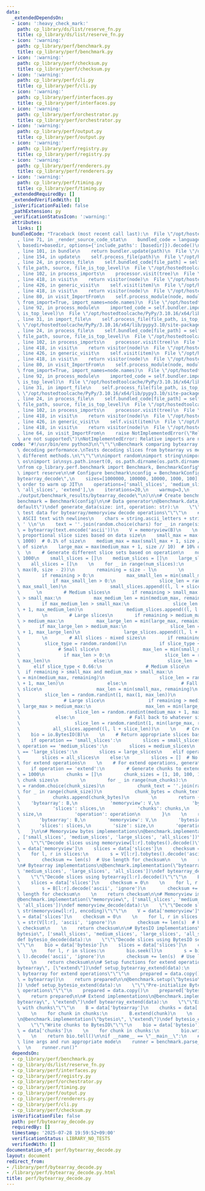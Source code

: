 ```yaml
---
data:
  _extendedDependsOn:
  - icon: ':heavy_check_mark:'
    path: cp_library/ds/list/reserve_fn.py
    title: cp_library/ds/list/reserve_fn.py
  - icon: ':warning:'
    path: cp_library/perf/benchmark.py
    title: cp_library/perf/benchmark.py
  - icon: ':warning:'
    path: cp_library/perf/checksum.py
    title: cp_library/perf/checksum.py
  - icon: ':warning:'
    path: cp_library/perf/cli.py
    title: cp_library/perf/cli.py
  - icon: ':warning:'
    path: cp_library/perf/interfaces.py
    title: cp_library/perf/interfaces.py
  - icon: ':warning:'
    path: cp_library/perf/orchestrator.py
    title: cp_library/perf/orchestrator.py
  - icon: ':warning:'
    path: cp_library/perf/output.py
    title: cp_library/perf/output.py
  - icon: ':warning:'
    path: cp_library/perf/registry.py
    title: cp_library/perf/registry.py
  - icon: ':warning:'
    path: cp_library/perf/renderers.py
    title: cp_library/perf/renderers.py
  - icon: ':warning:'
    path: cp_library/perf/timing.py
    title: cp_library/perf/timing.py
  _extendedRequiredBy: []
  _extendedVerifiedWith: []
  _isVerificationFailed: false
  _pathExtension: py
  _verificationStatusIcon: ':warning:'
  attributes:
    links: []
  bundledCode: "Traceback (most recent call last):\n  File \"/opt/hostedtoolcache/PyPy/3.10.16/x64/lib/pypy3.10/site-packages/onlinejudge_verify/documentation/build.py\"\
    , line 71, in _render_source_code_stat\n    bundled_code = language.bundle(stat.path,\
    \ basedir=basedir, options={'include_paths': [basedir]}).decode()\n  File \"/opt/hostedtoolcache/PyPy/3.10.16/x64/lib/pypy3.10/site-packages/onlinejudge_verify/languages/python.py\"\
    , line 101, in bundle\n    return bundler.update(path)\n  File \"/opt/hostedtoolcache/PyPy/3.10.16/x64/lib/pypy3.10/site-packages/onlinejudge_verify/languages/python_bundle.py\"\
    , line 154, in update\n    self.process_file(path)\n  File \"/opt/hostedtoolcache/PyPy/3.10.16/x64/lib/pypy3.10/site-packages/onlinejudge_verify/languages/python_bundle.py\"\
    , line 24, in process_file\n    self.bundled_code[file_path] = self.process_imports(tree,\
    \ file_path, source, file_is_top_level)\n  File \"/opt/hostedtoolcache/PyPy/3.10.16/x64/lib/pypy3.10/site-packages/onlinejudge_verify/languages/python_bundle.py\"\
    , line 102, in process_imports\n    processor.visit(tree)\n  File \"/opt/hostedtoolcache/PyPy/3.10.16/x64/lib/pypy3.10/ast.py\"\
    , line 418, in visit\n    return visitor(node)\n  File \"/opt/hostedtoolcache/PyPy/3.10.16/x64/lib/pypy3.10/ast.py\"\
    , line 426, in generic_visit\n    self.visit(item)\n  File \"/opt/hostedtoolcache/PyPy/3.10.16/x64/lib/pypy3.10/ast.py\"\
    , line 418, in visit\n    return visitor(node)\n  File \"/opt/hostedtoolcache/PyPy/3.10.16/x64/lib/pypy3.10/site-packages/onlinejudge_verify/languages/python_bundle.py\"\
    , line 80, in visit_ImportFrom\n    self.process_module(node, module_path, file_is_top_level,\
    \ from_import=True, import_names=node.names)\n  File \"/opt/hostedtoolcache/PyPy/3.10.16/x64/lib/pypy3.10/site-packages/onlinejudge_verify/languages/python_bundle.py\"\
    , line 92, in process_module\n    imported_code = self.bundler.import_file(module_path,\
    \ is_top_level)\n  File \"/opt/hostedtoolcache/PyPy/3.10.16/x64/lib/pypy3.10/site-packages/onlinejudge_verify/languages/python_bundle.py\"\
    , line 31, in import_file\n    self.process_file(file_path, is_top_level)\n  File\
    \ \"/opt/hostedtoolcache/PyPy/3.10.16/x64/lib/pypy3.10/site-packages/onlinejudge_verify/languages/python_bundle.py\"\
    , line 24, in process_file\n    self.bundled_code[file_path] = self.process_imports(tree,\
    \ file_path, source, file_is_top_level)\n  File \"/opt/hostedtoolcache/PyPy/3.10.16/x64/lib/pypy3.10/site-packages/onlinejudge_verify/languages/python_bundle.py\"\
    , line 102, in process_imports\n    processor.visit(tree)\n  File \"/opt/hostedtoolcache/PyPy/3.10.16/x64/lib/pypy3.10/ast.py\"\
    , line 418, in visit\n    return visitor(node)\n  File \"/opt/hostedtoolcache/PyPy/3.10.16/x64/lib/pypy3.10/ast.py\"\
    , line 426, in generic_visit\n    self.visit(item)\n  File \"/opt/hostedtoolcache/PyPy/3.10.16/x64/lib/pypy3.10/ast.py\"\
    , line 418, in visit\n    return visitor(node)\n  File \"/opt/hostedtoolcache/PyPy/3.10.16/x64/lib/pypy3.10/site-packages/onlinejudge_verify/languages/python_bundle.py\"\
    , line 80, in visit_ImportFrom\n    self.process_module(node, module_path, file_is_top_level,\
    \ from_import=True, import_names=node.names)\n  File \"/opt/hostedtoolcache/PyPy/3.10.16/x64/lib/pypy3.10/site-packages/onlinejudge_verify/languages/python_bundle.py\"\
    , line 92, in process_module\n    imported_code = self.bundler.import_file(module_path,\
    \ is_top_level)\n  File \"/opt/hostedtoolcache/PyPy/3.10.16/x64/lib/pypy3.10/site-packages/onlinejudge_verify/languages/python_bundle.py\"\
    , line 31, in import_file\n    self.process_file(file_path, is_top_level)\n  File\
    \ \"/opt/hostedtoolcache/PyPy/3.10.16/x64/lib/pypy3.10/site-packages/onlinejudge_verify/languages/python_bundle.py\"\
    , line 24, in process_file\n    self.bundled_code[file_path] = self.process_imports(tree,\
    \ file_path, source, file_is_top_level)\n  File \"/opt/hostedtoolcache/PyPy/3.10.16/x64/lib/pypy3.10/site-packages/onlinejudge_verify/languages/python_bundle.py\"\
    , line 102, in process_imports\n    processor.visit(tree)\n  File \"/opt/hostedtoolcache/PyPy/3.10.16/x64/lib/pypy3.10/ast.py\"\
    , line 418, in visit\n    return visitor(node)\n  File \"/opt/hostedtoolcache/PyPy/3.10.16/x64/lib/pypy3.10/ast.py\"\
    , line 426, in generic_visit\n    self.visit(item)\n  File \"/opt/hostedtoolcache/PyPy/3.10.16/x64/lib/pypy3.10/ast.py\"\
    , line 418, in visit\n    return visitor(node)\n  File \"/opt/hostedtoolcache/PyPy/3.10.16/x64/lib/pypy3.10/site-packages/onlinejudge_verify/languages/python_bundle.py\"\
    , line 64, in visit_ImportFrom\n    raise NotImplementedError(\"Relative imports\
    \ are not supported\")\nNotImplementedError: Relative imports are not supported\n"
  code: "#!/usr/bin/env python3\n\"\"\"\nBenchmark comparing bytearray vs memoryview\
    \ decoding performance.\nTests decoding slices from bytearray vs memoryview with\
    \ different methods.\n\"\"\"\n\nimport random\nimport string\nimport sys\nimport\
    \ os\nimport io\nsys.path.insert(0, os.path.dirname(os.path.dirname(os.path.abspath(__file__))))\n\
    \nfrom cp_library.perf.benchmark import Benchmark, BenchmarkConfig\nfrom cp_library.ds.list.reserve_fn\
    \ import reserve\n\n# Configure benchmark\nconfig = BenchmarkConfig(\n    name=\"\
    bytearray_decode\",\n    sizes=[1000000, 100000, 10000, 1000, 100],  # Reverse\
    \ order to warm up JIT\n    operations=['small_slices', 'medium_slices', 'large_slices',\
    \ 'all_slices', 'extend'],\n    iterations=20,\n    warmup=3,\n    output_dir=\"\
    ./output/benchmark_results/bytearray_decode\"\n)\n\n# Create benchmark instance\n\
    benchmark = Benchmark(config)\n\n# Data generator\n@benchmark.data_generator(\"\
    default\")\ndef generate_data(size: int, operation: str):\n    \"\"\"Generate\
    \ test data for bytearray/memoryview decode operations\"\"\"\n    # Generate random\
    \ ASCII text with newlines\n    chars = string.ascii_letters + string.digits +\
    \ ' \\n'\n    text = ''.join(random.choice(chars) for _ in range(size))\n    B\
    \ = bytearray(text.encode('ascii'))\n    V = memoryview(B)\n    \n    # Calculate\
    \ proportional slice sizes based on data size\n    small_max = max(1, size //\
    \ 1000)  # 0.1% of size\n    medium_max = max(small_max + 1, size // 100)  # 1%\
    \ of size\n    large_max = max(medium_max + 1, size // 10)  # 10% of size\n  \
    \  \n    # Generate different slice sets based on operation\n    num_slices =\
    \ 1000\n    small_slices = []\n    medium_slices = []\n    large_slices = []\n\
    \    all_slices = []\n    \n    for _ in range(num_slices):\n        l = random.randint(0,\
    \ max(0, size - 2))\n        remaining = size - l\n        \n        # Small slices\n\
    \        if remaining > 0:\n            max_small_len = min(small_max, remaining)\n\
    \            if max_small_len > 0:\n                slice_len = random.randint(1,\
    \ max_small_len)\n                small_slices.append((l, l + slice_len))\n  \
    \      \n        # Medium slices\n        if remaining > small_max and medium_max\
    \ > small_max:\n            max_medium_len = min(medium_max, remaining)\n    \
    \        if max_medium_len > small_max:\n                slice_len = random.randint(small_max\
    \ + 1, max_medium_len)\n                medium_slices.append((l, l + slice_len))\n\
    \        \n        # Large slices\n        if remaining > medium_max and large_max\
    \ > medium_max:\n            max_large_len = min(large_max, remaining)\n     \
    \       if max_large_len > medium_max:\n                slice_len = random.randint(medium_max\
    \ + 1, max_large_len)\n                large_slices.append((l, l + slice_len))\n\
    \        \n        # All slices - mixed sizes\n        if remaining > 0:\n   \
    \         slice_type = random.random()\n            if slice_type < 0.33:\n  \
    \              # Small slice\n                max_len = min(small_max, remaining)\n\
    \                if max_len > 0:\n                    slice_len = random.randint(1,\
    \ max_len)\n                else:\n                    slice_len = 1\n       \
    \     elif slice_type < 0.66:\n                # Medium slice\n              \
    \  if remaining > small_max and medium_max > small_max:\n                    max_len\
    \ = min(medium_max, remaining)\n                    slice_len = random.randint(small_max\
    \ + 1, max_len)\n                else:\n                    # Fall back to small\
    \ slice\n                    max_len = min(small_max, remaining)\n           \
    \         slice_len = random.randint(1, max(1, max_len))\n            else:\n\
    \                # Large slice\n                if remaining > medium_max and\
    \ large_max > medium_max:\n                    max_len = min(large_max, remaining)\n\
    \                    slice_len = random.randint(medium_max + 1, max_len)\n   \
    \             else:\n                    # Fall back to whatever size is available\n\
    \                    slice_len = random.randint(1, min(large_max, remaining))\n\
    \            all_slices.append((l, l + slice_len))\n    \n    # Create BytesIO\n\
    \    bio = io.BytesIO(B)\n    \n    # Return appropriate slices based on operation\n\
    \    if operation == 'small_slices':\n        slices = small_slices\n    elif\
    \ operation == 'medium_slices':\n        slices = medium_slices\n    elif operation\
    \ == 'large_slices':\n        slices = large_slices\n    elif operation == 'all_slices':\n\
    \        slices = all_slices\n    else:\n        slices = []  # No slices needed\
    \ for extend operations\n    \n    # For extend operations, generate data chunks\n\
    \    if operation == 'extend':\n        # Generate chunks to extend\n        num_chunks\
    \ = 1000\n        chunks = []\n        chunk_sizes = [1, 10, 100, 1000]  # Various\
    \ chunk sizes\n        \n        for _ in range(num_chunks):\n            chunk_size\
    \ = random.choice(chunk_sizes)\n            chunk_text = ''.join(random.choice(chars)\
    \ for _ in range(chunk_size))\n            chunk_bytes = chunk_text.encode('ascii')\n\
    \            chunks.append(chunk_bytes)\n        \n        return {\n        \
    \    'bytearray': B,\n            'memoryview': V,\n            'bytesio': bio,\n\
    \            'slices': slices,\n            'chunks': chunks,\n            'size':\
    \ size,\n            'operation': operation\n        }\n    \n    return {\n \
    \       'bytearray': B,\n        'memoryview': V,\n        'bytesio': bio,\n \
    \       'slices': slices,\n        'size': size,\n        'operation': operation\n\
    \    }\n\n# Memoryview bytes implementations\n@benchmark.implementation(\"memoryview_bytes\"\
    , ['small_slices', 'medium_slices', 'large_slices', 'all_slices'])\ndef memoryview_bytes_decode(data):\n\
    \    \"\"\"Decode slices using memoryview[l:r].tobytes().decode()\"\"\"\n    V\
    \ = data['memoryview']\n    slices = data['slices']\n    checksum = 0\n    \n\
    \    for l, r in slices:\n        s = V[l:r].tobytes().decode('ascii', 'ignore')\n\
    \        checksum += len(s)  # Use length for checksum\n    \n    return checksum\n\
    \n# Bytearray implementations\n@benchmark.implementation(\"bytearray\", ['small_slices',\
    \ 'medium_slices', 'large_slices', 'all_slices'])\ndef bytearray_decode(data):\n\
    \    \"\"\"Decode slices using bytearray[l:r].decode()\"\"\"\n    B = data['bytearray']\n\
    \    slices = data['slices']\n    checksum = 0\n    \n    for l, r in slices:\n\
    \        s = B[l:r].decode('ascii', 'ignore')\n        checksum += len(s)  # Use\
    \ length for checksum\n    \n    return checksum\n\n# Memoryview implementations\n\
    @benchmark.implementation(\"memoryview\", ['small_slices', 'medium_slices', 'large_slices',\
    \ 'all_slices'])\ndef memoryview_decode(data):\n    \"\"\"Decode slices using\
    \ str(memoryview[l:r], encoding)\"\"\"\n    V = data['memoryview']\n    slices\
    \ = data['slices']\n    checksum = 0\n    \n    for l, r in slices:\n        s\
    \ = str(V[l:r], 'ascii', 'ignore')\n        checksum += len(s)  # Use length for\
    \ checksum\n    \n    return checksum\n\n# BytesIO implementations\n@benchmark.implementation(\"\
    bytesio\", ['small_slices', 'medium_slices', 'large_slices', 'all_slices'])\n\
    def bytesio_decode(data):\n    \"\"\"Decode slices using BytesIO seek/read operations\"\
    \"\"\n    bio = data['bytesio']\n    slices = data['slices']\n    checksum = 0\n\
    \    \n    for l, r in slices:\n        bio.seek(l)\n        s = bio.read(r -\
    \ l).decode('ascii', 'ignore')\n        checksum += len(s)  # Use length for checksum\n\
    \    \n    return checksum\n\n# Setup functions for extend operations\n@benchmark.setup(\"\
    bytearray\", [\"extend\"])\ndef setup_bytearray_extend(data):\n    \"\"\"Pre-initialize\
    \ bytearray for extend operations\"\"\"\n    prepared = data.copy()\n    prepared['bytearray']\
    \ = bytearray()\n    return prepared\n\n@benchmark.setup(\"bytesio\", [\"extend\"\
    ]) \ndef setup_bytesio_extend(data):\n    \"\"\"Pre-initialize BytesIO for extend\
    \ operations\"\"\"\n    prepared = data.copy()\n    prepared['bytesio'] = io.BytesIO()\n\
    \    return prepared\n\n# Extend implementations\n@benchmark.implementation(\"\
    bytearray\", \"extend\")\ndef bytearray_extend(data):\n    \"\"\"Extend bytearray\
    \ with chunks\"\"\"\n    B = data['bytearray']\n    chunks = data['chunks']\n\
    \    \n    for chunk in chunks:\n        B.extend(chunk)\n    \n    return len(B)\n\
    \n@benchmark.implementation(\"bytesio\", \"extend\")\ndef bytesio_extend(data):\n\
    \    \"\"\"Write chunks to BytesIO\"\"\"\n    bio = data['bytesio']\n    chunks\
    \ = data['chunks']\n    \n    for chunk in chunks:\n        bio.write(chunk)\n\
    \    \n    return bio.tell()\n\nif __name__ == \"__main__\":\n    # Parse command\
    \ line args and run appropriate mode\n    runner = benchmark.parse_args()\n  \
    \  \n    runner.run()"
  dependsOn:
  - cp_library/perf/benchmark.py
  - cp_library/ds/list/reserve_fn.py
  - cp_library/perf/interfaces.py
  - cp_library/perf/registry.py
  - cp_library/perf/orchestrator.py
  - cp_library/perf/timing.py
  - cp_library/perf/output.py
  - cp_library/perf/renderers.py
  - cp_library/perf/cli.py
  - cp_library/perf/checksum.py
  isVerificationFile: false
  path: perf/bytearray_decode.py
  requiredBy: []
  timestamp: '2025-07-28 19:59:52+09:00'
  verificationStatus: LIBRARY_NO_TESTS
  verifiedWith: []
documentation_of: perf/bytearray_decode.py
layout: document
redirect_from:
- /library/perf/bytearray_decode.py
- /library/perf/bytearray_decode.py.html
title: perf/bytearray_decode.py
---
```

